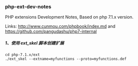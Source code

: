 ### php-ext-dev-notes

PHP extensions Development Notes, Based on php 7.1.x version.

Links:
http://www.cunmou.com/phpbook/index.md
and
https://github.com/pangudashu/php7-internal

##### 1、使用 ext_skel 脚本创建扩展

````shell
cd php-7.1.x/ext
./ext_skel --extname=myfunctions --proto=myfunctions.def
````
